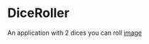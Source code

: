 # DiceRoller
An application with 2 dices you can roll 
[image](https://user-images.githubusercontent.com/73123760/233953943-5546e3a4-e0a9-4b54-b6b3-52f25ac448a9.png)
